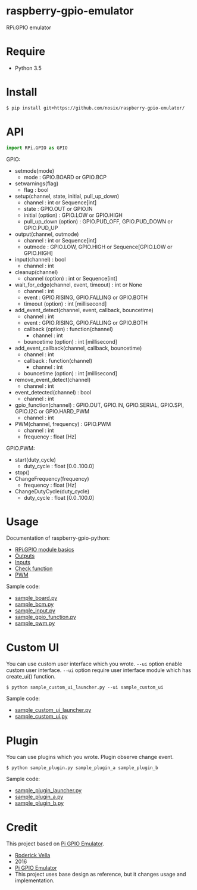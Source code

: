 # raspberry-gpio-emulator

RPi.GPIO emulator

# Require

- Python 3.5

# Install

```bash
$ pip install git+https://github.com/nosix/raspberry-gpio-emulator/
```

# API

```python
import RPi.GPIO as GPIO
```

GPIO:

- setmode(mode)
    - mode : GPIO.BOARD or GPIO.BCP
- setwarnings(flag)
    - flag : bool
- setup(channel, state, initial, pull_up_down)
    - channel : int or Sequence[int]
    - state : GPIO.OUT or GPIO.IN
    - initial (option) : GPIO.LOW or GPIO.HIGH
    - pull_up_down (option) : GPIO.PUD_OFF, GPIO.PUD_DOWN or GPIO.PUD_UP
- output(channel, outmode)
    - channel : int or Sequence[int]
    - outmode : GPIO.LOW, GPIO.HIGH or Sequence[GPIO.LOW or GPIO.HIGH]
- input(channel) : bool
    - channel : int
- cleanup(channel)
    - channel (option) : int or Sequence[int]
- wait_for_edge(channel, event, timeout) : int or None
    - channel : int
    - event : GPIO.RISING, GPIO.FALLING or GPIO.BOTH
    - timeout (option) : int [millisecond]
- add_event_detect(channel, event, callback, bouncetime)
    - channel : int
    - event : GPIO.RISING, GPIO.FALLING or GPIO.BOTH
    - callback (option) : function(channel)
        - channel : int
    - bouncetime (option) : int [millisecond]
- add_event_callback(channel, callback, bouncetime)
    - channel : int
    - callback : function(channel)
        - channel : int
    - bouncetime (option) : int [millisecond]
- remove_event_detect(channel)
    - channel : int
- event_detected(channel) : bool
    - channel : int
- gpio_function(channel) : GPIO.OUT, GPIO.IN, GPIO.SERIAL, GPIO.SPI, GPIO.I2C or GPIO.HARD_PWM
    - channel : int
- PWM(channel, frequency) : GPIO.PWM
    - channel : int
    - frequency : float [Hz]

GPIO.PWM:

- start(duty_cycle)
    - duty_cycle : float [0.0..100.0]
- stop()
- ChangeFrequency(frequency)
    - frequency : float [Hz]
- ChangeDutyCycle(duty_cycle)
    - duty_cycle : float [0.0..100.0]

# Usage

Documentation of raspberry-gpio-python:
- [RPi.GPIO module basics](https://sourceforge.net/p/raspberry-gpio-python/wiki/BasicUsage/)
- [Outputs](https://sourceforge.net/p/raspberry-gpio-python/wiki/Outputs/)
- [Inputs](https://sourceforge.net/p/raspberry-gpio-python/wiki/Inputs/)
- [Check function](https://sourceforge.net/p/raspberry-gpio-python/wiki/Checking%20function%20of%20GPIO%20channels/)
- [PWM](https://sourceforge.net/p/raspberry-gpio-python/wiki/PWM/)

Sample code:
- [sample_board.py](https://github.com/nosix/raspberry-gpio-emulator/blob/master/samples/sample_board.py)
- [sample_bcm.py](https://github.com/nosix/raspberry-gpio-emulator/blob/master/samples/sample_bcm.py)
- [sample_input.py](https://github.com/nosix/raspberry-gpio-emulator/blob/master/samples/sample_input.py)
- [sample_gpio_function.py](https://github.com/nosix/raspberry-gpio-emulator/blob/master/samples/sample_gpio_function.py)
- [sample_pwm.py](https://github.com/nosix/raspberry-gpio-emulator/blob/master/samples/sample_pwm.py)

# Custom UI

You can use custom user interface which you wrote.
`--ui` option enable custom user interface.
`--ui` option require user interface module which has create_ui() function.

```
$ python sample_custom_ui_launcher.py --ui sample_custom_ui
```

Sample code:
- [sample_custom_ui_launcher.py](https://github.com/nosix/raspberry-gpio-emulator/blob/master/samples/sample_custom_ui_launcher.py)
- [sample_custom_ui.py](https://github.com/nosix/raspberry-gpio-emulator/blob/master/samples/sample_custom_ui.py)

# Plugin

You can use plugins which you wrote.
Plugin observe change event.

```
$ python sample_plugin.py sample_plugin_a sample_plugin_b
```

Sample code:
- [sample_plugin_launcher.py](https://github.com/nosix/raspberry-gpio-emulator/blob/master/samples/sample_plugin_launcher.py)
- [sample_plugin_a.py](https://github.com/nosix/raspberry-gpio-emulator/blob/master/samples/sample_plugin_a.py)
- [sample_plugin_b.py](https://github.com/nosix/raspberry-gpio-emulator/blob/master/samples/sample_plugin_b.py)

# Credit

This project based on [Pi GPIO Emulator](https://sourceforge.net/projects/pi-gpio-emulator/).

- [Roderick Vella](https://roderickvella.wordpress.com/2016/06/28/raspberry-pi-gpio-emulator/)
- 2016
- [Pi GPIO Emulator](https://sourceforge.net/projects/pi-gpio-emulator/)
- This project uses base design as reference, but it changes usage and implementation.
